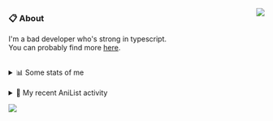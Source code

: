 <a href="https://discord.com/users/338718840873811979"><img align="right" src="https://lanyard-profile-readme.vercel.app/api/338718840873811979" /></a>

### 📋 About

I'm a bad developer who's strong in typescript. \
You can probably find more [here](https://pxseu.com/about).
<!--
### 🦊Fox

![](https://pxseu.loves.moe/2ELJv3at3.gif)

### 📱 Contact

[🌐 website](https://www.pxseu.com) \
[📧 email](mailto:contact.pxseu@gmail.com)
-->

<br />

<details>
  <summary>📊 Some stats of me</summary>
  
![My github stats!](https://github-readme-stats.vercel.app/api?username=pxseu&show_icons=true&theme=radical&custom_title=My%20Github%20Stats:&line_height=33&include_all_commits=true) 
![My top langauges](https://github-readme-stats.vercel.app/api/top-langs?username=pxseu&show_icons=true&theme=radical&custom_title=My%20most%20used%20languages:&layout=compact&card_width=445) 
</details>

<br />

<details>
  <summary>🌸 My recent AniList activity</summary>
  
<!-- ANILIST_ACTIVITY:start -->

-   📺 Watched episode 16 of [Tokyo Revengers](https://anilist.co/anime/120120) (08:22, 25 July 2021)
-   📺 Watched episode 4 of [Remake Our Life!](https://anilist.co/anime/114065) (18:15, 24 July 2021)
-   📺 Watched episode 3 of [The aquatope on white sand](https://anilist.co/anime/128545) (17:54, 24 July 2021)
-   📺 Watched episode 4 of [Girlfriend, Girlfriend](https://anilist.co/anime/126192) (17:27, 24 July 2021)
-   📖 Plans to read [Menhera Shoujo Kurumi-chan.](https://anilist.co/manga/118584) (06:55, 24 July 2021)

<!-- ANILIST_ACTIVITY:end -->
</details>



![](https://komarev.com/ghpvc/?username=pxseu&color=ff69b4)


